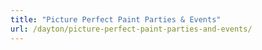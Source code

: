 ```yaml
---
title: "Picture Perfect Paint Parties & Events"
url: /dayton/picture-perfect-paint-parties-and-events/
---
```

